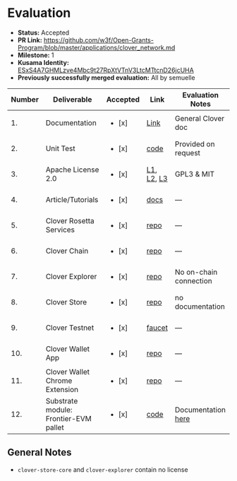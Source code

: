 # Evaluation

- **Status:** Accepted
- **PR Link:** https://github.com/w3f/Open-Grants-Program/blob/master/applications/clover_network.md
- **Milestone:** 1
- **Kusama Identity:** [ESxS4A7GHMLzve4Mbc9t27RpXtVTnV3LtcMTtcnD26jcUHA](https://polkascan.io/pre/kusama/account/ESxS4A7GHMLzve4Mbc9t27RpXtVTnV3LtcMTtcnD26jcUHA)
- **Previously successfully merged evaluation:** All by semuelle

| Number | Deliverable                           | Accepted               | Link                                                                                                                                                                                                                                                                                                                                               | Evaluation Notes                                                                     |
| ------ | ------------------------------------- | ---------------------- | -------------------------------------------------------------------------------------------------------------------------------------------------------------------------------------------------------------------------------------------------------------------------------------------------------------------------------------------------- | ------------------------------------------------------------------------------------ |
| 1.     | Documentation                         | <ul><li>[x] </li></ul> | [Link](https://docs.clover.finance/)                                                                                                                                                                                                                                                                                                               | General Clover doc                                                                   |
| 2.     | Unit Test                             | <ul><li>[x] </li></ul> | [code](https://github.com/clover-network/clover-sdk/tree/b7eea3a78009d758c274a2e1e8d3217b38e98bf3/tests)                                                                                                                                                                                                                                           | Provided on request                                                                  |
| 3.     | Apache License 2.0                    | <ul><li>[x] </li></ul> | [L1](https://github.com/clover-network/clover/blob/ebbe3721a4bfdea2a7b72f8316f4d4bd866491c0/LICENSE), [L2](https://github.com/clover-network/clover-mobile-wallet/blob/ae46db9913a99f4228e64a0cf48bfae40843023b/LICENSE), [L3](https://github.com/clover-network/clover-rosetta-service/blob/42060482a53b198cb425122e7211649e4f0bf8af/LICENSE.txt) | GPL3 & MIT                                                                           |
| 4.     | Article/Tutorials                     | <ul><li>[x] </li></ul> | [docs](https://docs.clover.finance/quick-start/local-node)                                                                                                                                                                                                                                                                                         | —                                                                                    |
| 5.     | Clover Rosetta Services               | <ul><li>[x] </li></ul> | [repo](https://github.com/clover-network/clover-rosetta-service/tree/42060482a53b198cb425122e7211649e4f0bf8af)                                                                                                                                                                                                                                     | —                                                                                    |
| 6.     | Clover Chain                          | <ul><li>[x] </li></ul> | [repo](https://github.com/clover-network/clover/tree/ebbe3721a4bfdea2a7b72f8316f4d4bd866491c0)                                                                                                                                                                                                                                                     | —                                                                                    |
| 7.     | Clover Explorer                       | <ul><li>[x] </li></ul> | [repo](https://github.com/clover-network/clover-explorer/tree/a41f3d107889c82479d8414c9509e322dfc70aec)                                                                                                                                                                                                                                            | No on-chain connection                                                               |
| 8.     | Clover Store                          | <ul><li>[x] </li></ul> | [repo](https://github.com/clover-network/clover-store-core/tree/58fe34a68e42856e070cf0d714a231aac07eca1a)                                                                                                                                                                                                                                          | no documentation                                                                     |
| 9.     | Clover Testnet                        | <ul><li>[x] </li></ul> | [faucet](http://faucet.clovernode.com)                                                                                                                                                                                                                                                                                                             | —                                                                                    |
| 10.    | Clover Wallet App                     | <ul><li>[x] </li></ul> | [repo](https://github.com/clover-network/clover-mobile-wallet/tree/ae46db9913a99f4228e64a0cf48bfae40843023b)                                                                                                                                                                                                                                       | —                                                                                    |
| 11.    | Clover Wallet Chrome Extension        | <ul><li>[x] </li></ul> | [repo](https://github.com/clover-network/clover-mulichain-wallet/tree/f59908600ed133fe024b3871d05bfcead8c6a983)                                                                                                                                                                                                                                    | —                                                                                    |
| 12.    | Substrate module: Frontier-EVM pallet | <ul><li>[x] </li></ul> | [code](https://github.com/clover-network/clover/tree/aa8687d3174587217cde0754ad88a7f5eb1d8406/modules)                                                                                                                                                                                                                                             | Documentation [here](https://docs.clover.finance/technical-documentation/clover-evm) |

## General Notes

- `clover-store-core` and `clover-explorer` contain no license
